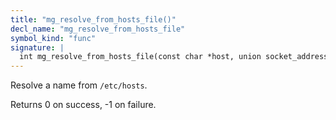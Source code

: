 ```yaml
---
title: "mg_resolve_from_hosts_file()"
decl_name: "mg_resolve_from_hosts_file"
symbol_kind: "func"
signature: |
  int mg_resolve_from_hosts_file(const char *host, union socket_address *usa);
---
```


Resolve a name from `/etc/hosts`.

Returns 0 on success, -1 on failure. 

